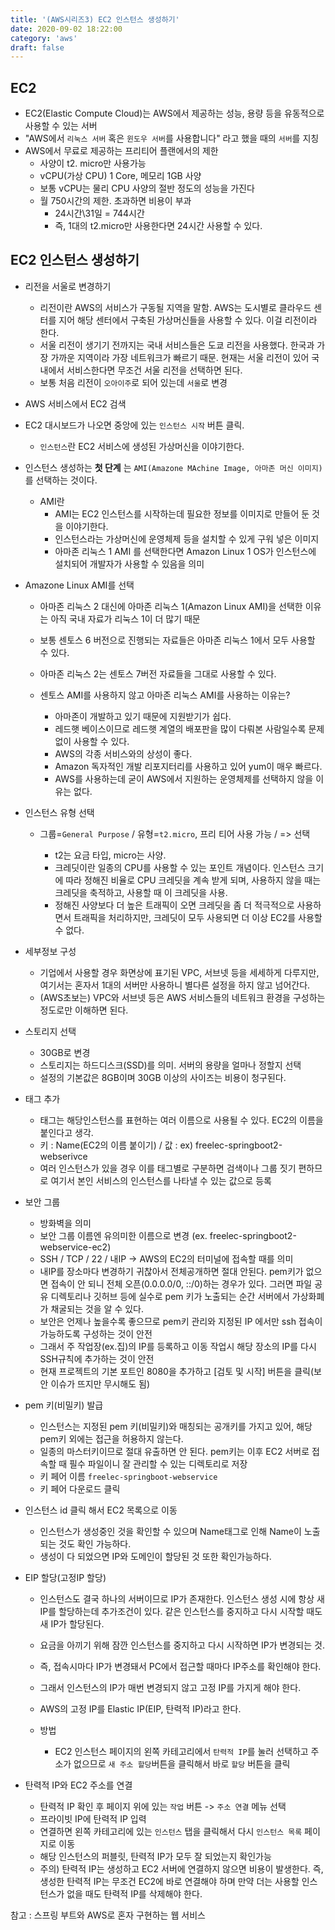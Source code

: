 ```yaml
---
title: '(AWS시리즈3) EC2 인스턴스 생성하기'
date: 2020-09-02 18:22:00
category: 'aws'
draft: false
---
```


## EC2

- EC2(Elastic Compute Cloud)는 AWS에서 제공하는 성능, 용량 등을 유동적으로 사용할 수 있는 서버
- "AWS에서 `리눅스 서버` 혹은 `윈도우 서버`를 사용합니다" 라고 했을 때의 `서버`를 지칭
- AWS에서 무료로 제공하는 프리티어 플랜에서의 제한
  - 사양이 t2. micro만 사용가능
  - vCPU(가상 CPU) 1 Core, 메모리 1GB 사양
  - 보통 vCPU는 물리 CPU 사양의 절반 정도의 성능을 가진다
  - 월 750시간의 제한. 초과하면 비용이 부과
    - 24시간\31일 = 744시간
    - 즉, 1대의 t2.micro만 사용한다면 24시간 사용할 수 있다.

## EC2 인스턴스 생성하기

- 리전을 서울로 변경하기

  - 리전이란 AWS의 서비스가 구동될 지역을 말함. AWS는 도시별로 클라우드 센터를 지어 해당 센터에서 구축된 가상머신들을 사용할 수 있다. 이걸 리전이라 한다.
  - 서울 리전이 생기기 전까지는 국내 서비스들은 도쿄 리전을 사용했다. 한국과 가장 가까운 지역이라 가장 네트워크가 빠르기 때문. 현재는 서울 리전이 있어 국내에서 서비스한다면 무조건 서울 리전을 선택하면 된다.
  - 보통 처음 리전이 `오아이주`로 되어 있는데 `서울`로 변경

- AWS 서비스에서 EC2 검색

- EC2 대시보드가 나오면 중앙에 있는 `인스턴스 시작` 버튼 클릭.

  - `인스턴스`란 EC2 서비스에 생성된 가상머신을 이야기한다.

- 인스턴스 생성하는 **첫 단계** 는 `AMI(Amazone MAchine Image, 아마존 머신 이미지)` 를 선택하는 것이다.

  - AMI란
    - AMI는 EC2 인스턴스를 시작하는데 필요한 정보를 이미지로 만들어 둔 것을 이야기한다.
    - 인스턴스라는 가상머신에 운영체제 등을 설치할 수 있게 구워 넣은 이미지
    - 아마존 리눅스 1 AMI 를 선택한다면 Amazon Linux 1 OS가 인스턴스에 설치되어 개발자가 사용할 수 있음을 의미

- Amazone Linux AMI를 선택

  - 아마존 리눅스 2 대신에 아마존 리눅스 1(Amazon Linux AMI)을 선택한 이유는 아직 국내 자료가 리눅스 1이 더 많기 때문
  - 보통 센토스 6 버전으로 진행되는 자료들은 아마존 리눅스 1에서 모두 사용할 수 있다.
  - 아마존 리눅스 2는 센토스 7버전 자료들을 그대로 사용할 수 있다.
  - 센토스 AMI를 사용하지 않고 아마존 리눅스 AMI를 사용하는 이유는?

    - 아마존이 개발하고 있기 때문에 지원받기가 쉽다.
    - 레드햇 베이스이므로 레드햇 계열의 배포판을 많이 다뤄본 사람일수록 문제없이 사용할 수 있다.
    - AWS의 각종 서비스와의 상성이 좋다.
    - Amazon 독자적인 개발 리포지터리를 사용하고 있어 yum이 매우 빠르다.
    - AWS를 사용하는데 굳이 AWS에서 지원하는 운영체제를 선택하지 않을 이유는 없다.

- 인스턴스 유형 선택

  - 그룹=`General Purpose` / 유형=`t2.micro`, 프리 티어 사용 가능 / => 선택

    - t2는 요금 타입, micro는 사양.
    - 크레딧이란 일종의 CPU를 사용할 수 있는 포인트 개념이다. 인스턴스 크기에 따라 정해진 비율로 CPU 크레딧을 계속 받게 되며, 사용하지 않을 때는 크레딧을 축적하고, 사용할 때 이 크레딧을 사용.
    - 정해진 사양보다 더 높은 트래픽이 오면 크레딧을 좀 더 적극적으로 사용하면서 트래픽을 처리하지만, 크레딧이 모두 사용되면 더 이상 EC2를 사용할 수 없다.

- 세부정보 구성

  - 기업에서 사용할 경우 화면상에 표기된 VPC, 서브넷 등을 세세하게 다루지만, 여기서는 혼자서 1대의 서버만 사용하니 별다른 설정을 하지 않고 넘어간다.
  - (AWS초보는) VPC와 서브넷 등은 AWS 서비스들의 네트워크 환경을 구성하는 정도로만 이해하면 된다.

- 스토리지 선택

  - 30GB로 변경
  - 스토리지는 하드디스크(SSD)를 의미. 서버의 용량을 얼마나 정할지 선택
  - 설정의 기본값은 8GB이며 30GB 이상의 사이즈는 비용이 청구된다.

- 태그 추가

  - 태그는 해당인스턴스를 표현하는 여러 이름으로 사용될 수 있다. EC2의 이름을 붙인다고 생각.
  - 키 : Name(EC2의 이름 붙이기) / 값 : ex) freelec-springboot2-webserivce
  - 여러 인스턴스가 있을 경우 이를 태그별로 구분하면 검색이나 그룹 짓기 편하므로 여기서 본인 서비스의 인스턴스를 나타낼 수 있는 값으로 등록

- 보안 그룹

  - 방화벽을 의미
  - 보안 그룹 이름엔 유의미한 이름으로 변경 (ex. freelec-springboot2-webservice-ec2)
  - SSH / TCP / 22 / 내IP -> AWS의 EC2의 터미널에 접속할 때를 의미
  - 내IP를 장소마다 변경하기 귀찮아서 전체공개하면 절대 안된다. pem키가 없으면 접속이 안 되니 전체 오픈(0.0.0.0/0, ::/0)하는 경우가 있다. 그러면 파일 공유 디렉토리나 깃허브 등에 실수로 pem 키가 노출되는 순간 서버에서 가상화폐가 채굴되는 것을 알 수 있다.
  - 보안은 언제나 높을수록 좋으므로 pem키 관리와 지정된 IP 에서만 ssh 접속이 가능하도록 구성하는 것이 안전
  - 그래서 주 작업장(ex.집)의 IP를 등록하고 이동 작업시 해당 장소의 IP를 다시 SSH규칙에 추가하는 것이 안전
  - 현재 프로젝트의 기본 포트인 8080을 추가하고 [검토 및 시작] 버튼을 클릭(보안 이슈가 뜨지만 무시해도 됨)

- pem 키(비밀키) 발급

  - 인스턴스는 지정된 pem 키(비밀키)와 매칭되는 공개키를 가지고 있어, 해당 pem키 외에는 접근을 허용하지 않는다.
  - 일종의 마스터키이므로 절대 유출하면 안 된다. pem키는 이후 EC2 서버로 접속할 때 필수 파일이니 잘 관리할 수 있는 디렉토리로 저장
  - 키 페어 이름 `freelec-springboot-webservice`
  - 키 페어 다운로드 클릭

- 인스턴스 id 클릭 해서 EC2 목록으로 이동

  - 인스턴스가 생성중인 것을 확인할 수 있으며 Name태그로 인해 Name이 노출되는 것도 확인 가능하다.
  - 생성이 다 되었으면 IP와 도메인이 할당된 것 또한 확인가능하다.

- EIP 할당(고정IP 할당)

  - 인스턴스도 결국 하나의 서버이므로 IP가 존재한다. 인스턴스 생성 시에 항상 새 IP를 할당하는데 추가조건이 있다. 같은 인스턴스를 중지하고 다시 시작할 때도 새 IP가 할당된다.
  - 요금을 아끼기 위해 잠깐 인스턴스를 중지하고 다시 시작하면 IP가 변경되는 것.
  - 즉, 접속시마다 IP가 변경돼서 PC에서 접근할 때마다 IP주소를 확인해야 한다.
  - 그래서 인스턴스의 IP가 매번 변경되지 않고 고정 IP를 가지게 해야 한다.
  - AWS의 고정 IP를 Elastic IP(EIP, 탄력적 IP)라고 한다.
  - 방법

    - EC2 인스턴스 페이지의 왼쪽 카테고리에서 `탄력적 IP`를 눌러 선택하고 주소가 없으므로 `새 주소 할당`버튼을 클릭해서 바로 `할당` 버튼을 클릭

- 탄력적 IP와 EC2 주소를 연결
  - 탄력적 IP 확인 후 페이지 위에 있는 `작업` 버튼 -> `주소 연결` 메뉴 선택
  - 프라이빗 IP에 탄력적 IP 입력
  - 연결하면 왼쪽 카테고리에 있는 `인스턴스` 탭을 클릭해서 다시 `인스턴스 목록` 페이지로 이동
  - 해당 인스턴스의 퍼블릿, 탄력적 IP가 모두 잘 되었는지 확인가능
  - 주의) 탄력적 IP는 생성하고 EC2 서버에 연결하지 않으면 비용이 발생한다. 즉, 생성한 탄력적 IP는 무조건 EC2에 바로 연결해야 하며 만약 더는 사용할 인스턴스가 없을 때도 탄력적 IP를 삭제해야 한다.

참고 : 스프링 부트와 AWS로 혼자 구현하는 웹 서비스
